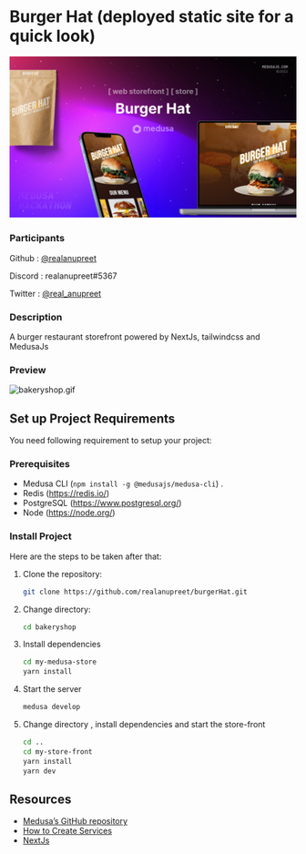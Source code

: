 # Burger Hat (deployed static site for a quick look)

![cover](cover.png)

### Participants

Github : [@realanupreet](https://github.com/realanupreet)

Discord : realanupreet#5367

Twitter : [@real_anupreet](https://twitter.com/real_anupreet)

### Description

A burger restaurant storefront powered by NextJs, tailwindcss and MedusaJs

### Preview

<img src="demo.gif" alt="bakeryshop.gif" width="1000" />

## Set up Project Requirements

You need following requirement to setup your project:

### Prerequisites

- Medusa CLI (`npm install -g @medusajs/medusa-cli`) .
- Redis (https://redis.io/)
- PostgreSQL (https://www.postgresql.org/)
- Node (https://node.org/)

### Install Project

Here are the steps to be taken after that:

1. Clone the repository:
   ```bash
   git clone https://github.com/realanupreet/burgerHat.git
   ```
2. Change directory:
   ```bash
   cd bakeryshop
   ```
3. Install dependencies
   ```bash
   cd my-medusa-store
   yarn install
   ```
4. Start the server
   ```bash
   medusa develop
   ```
5. Change directory , install dependencies and start the store-front
   ```bash
   cd ..
   cd my-store-front
   yarn install
   yarn dev
   ```

## Resources

- [Medusa’s GitHub repository](https://github.com/medusajs/medusa)
- [How to Create Services](https://docs.medusajs.com/advanced/backend/services/create-service)
- [NextJs](https://nextjs.org/)
